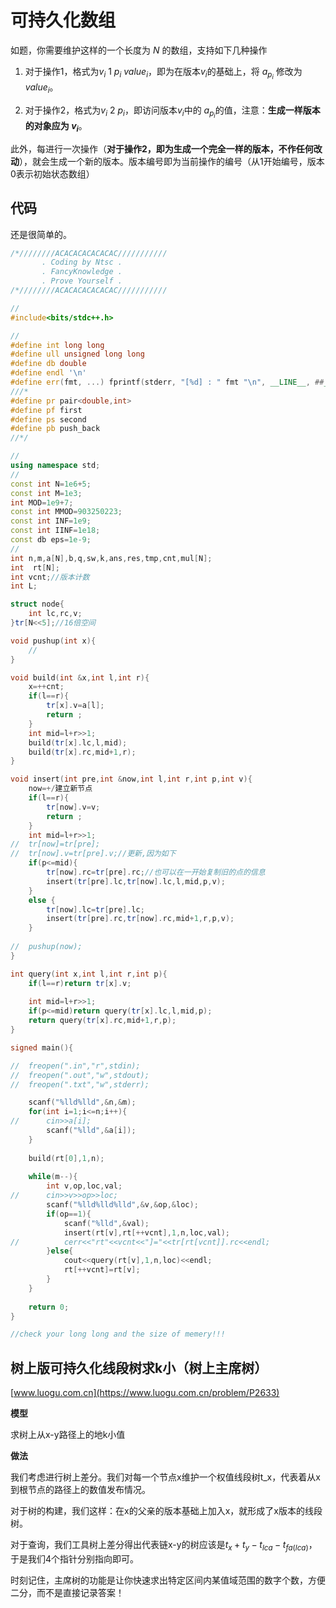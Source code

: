 # 可持久化数组

如题，你需要维护这样的一个长度为 $N$ 的数组，支持如下几种操作

1. 对于操作1，格式为$v_i \ 1 \ p_i \ {value}_i$，即为在版本$v_i$的基础上，将 $a_{p_i}$ 修改为 ${value}_i$。

2. 对于操作2，格式为$v_i \ 2 \ p_i$，即访问版本$v_i$中的 $a_{p_i}$的值，注意：**生成一样版本的对象应为 $v_i$**。

此外，每进行一次操作（**对于操作2，即为生成一个完全一样的版本，不作任何改动**），就会生成一个新的版本。版本编号即为当前操作的编号（从1开始编号，版本0表示初始状态数组）

## 代码

还是很简单的。

```C++
/*////////ACACACACACACAC///////////
       . Coding by Ntsc .
       . FancyKnowledge .
       . Prove Yourself .
/*////////ACACACACACACAC///////////

//
#include<bits/stdc++.h>

//
#define int long long
#define ull unsigned long long
#define db double
#define endl '\n'
#define err(fmt, ...) fprintf(stderr, "[%d] : " fmt "\n", __LINE__, ##__VA_ARGS__)
///*
#define pr pair<double,int>
#define pf first
#define ps second
#define pb push_back
//*/

//
using namespace std;
//
const int N=1e6+5;
const int M=1e3;
int MOD=1e9+7;
const int MMOD=903250223;
const int INF=1e9;
const int IINF=1e18;
const db eps=1e-9;
//
int n,m,a[N],b,q,sw,k,ans,res,tmp,cnt,mul[N];
int  rt[N];
int vcnt;//版本计数
int L;

struct node{
	int lc,rc,v;
}tr[N<<5];//16倍空间

void pushup(int x){
	//
}

void build(int &x,int l,int r){
	x=++cnt;
	if(l==r){
		tr[x].v=a[l];
		return ;
	}
	int mid=l+r>>1;
	build(tr[x].lc,l,mid);
	build(tr[x].rc,mid+1,r);
}

void insert(int pre,int &now,int l,int r,int p,int v){
	now=+/建立新节点
	if(l==r){
		tr[now].v=v;
		return ;
	}
	int mid=l+r>>1;
//	tr[now]=tr[pre];
//	tr[now].v=tr[pre].v;//更新,因为如下
	if(p<=mid){
		tr[now].rc=tr[pre].rc;//也可以在一开始复制旧的点的信息
		insert(tr[pre].lc,tr[now].lc,l,mid,p,v);
	}
	else {
		tr[now].lc=tr[pre].lc;
		insert(tr[pre].rc,tr[now].rc,mid+1,r,p,v);
	}
	
//	pushup(now);
}

int query(int x,int l,int r,int p){
	if(l==r)return tr[x].v;
	
	int mid=l+r>>1;
	if(p<=mid)return query(tr[x].lc,l,mid,p);
	return query(tr[x].rc,mid+1,r,p);
}

signed main(){

//	freopen(".in","r",stdin);
//	freopen(".out","w",stdout);
//	freopen(".txt","w",stderr);

	scanf("%lld%lld",&n,&m);
	for(int i=1;i<=n;i++){
//		cin>>a[i];
		scanf("%lld",&a[i]);
	}
	
	build(rt[0],1,n);
	
	while(m--){
		int v,op,loc,val;
//		cin>>v>>op>>loc;
		scanf("%lld%lld%lld",&v,&op,&loc);
		if(op==1){
			scanf("%lld",&val);
			insert(rt[v],rt[++vcnt],1,n,loc,val);
//			cerr<<"rt"<<vcnt<<"]="<<tr[rt[vcnt]].rc<<endl;
		}else{
			cout<<query(rt[v],1,n,loc)<<endl;
			rt[++vcnt]=rt[v];
		}
	}
	
	return 0;
}

//check your long long and the size of memery!!!

```

## 树上版可持久化线段树求k小（树上主席树）

[www.luogu.com.cn](https://www.luogu.com.cn/problem/P2633)


**模型**

求树上从x-y路径上的地k小值

**做法**

我们考虑进行树上差分。我们对每一个节点x维护一个权值线段树t_x，代表着从x到根节点的路径上的数值发布情况。

对于树的构建，我们这样：在x的父亲的版本基础上加入x，就形成了x版本的线段树。

对于查询，我们工具树上差分得出代表链x-y的树应该是$t_x+t_y-t_{lca}-t_{fa(lca)}$，于是我们4个指针分别指向即可。

时刻记住，主席树的功能是让你快速求出特定区间内某值域范围的数字个数，方便二分，而不是直接记录答案！

